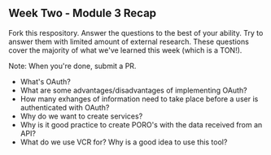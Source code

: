## Week Two - Module 3 Recap

Fork this respository. Answer the questions to the best of your ability. Try to answer them with limited amount of external research. These questions cover the majority of what we've learned this week (which is a TON!). 

Note: When you're done, submit a PR. 

* What's OAuth?
* What are some advantages/disadvantages of implementing OAuth?
* How many exhanges of information need to take place before a user is authenticated with OAuth?
* Why do we want to create services?
* Why is it good practice to create PORO's with the data received from an API?
* What do we use VCR for? Why is a good idea to use this tool?
